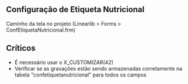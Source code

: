 ## Configuração de Etiqueta Nutricional

Caminho da tela no projeto (Linearlib > Forms > ConfEtiquetaNutricional.frm)
 ## Críticos
   - É necessário usar o X_CUSTOMIZAR(42)
   - Verificar se as gravações estão sendo armazenadas corretamente na tabela "confetiquetanutricional" para todos os campos
